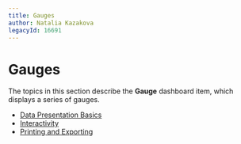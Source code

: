 ```yaml
---
title: Gauges
author: Natalia Kazakova
legacyId: 16691
---
```

# Gauges
The topics in this section describe the **Gauge** dashboard item, which displays a series of gauges.
* [Data Presentation Basics](gauges/data-presentation-basics.md)
* [Interactivity](gauges/interactivity.md)
* [Printing and Exporting](gauges/printing-and-exporting.md)